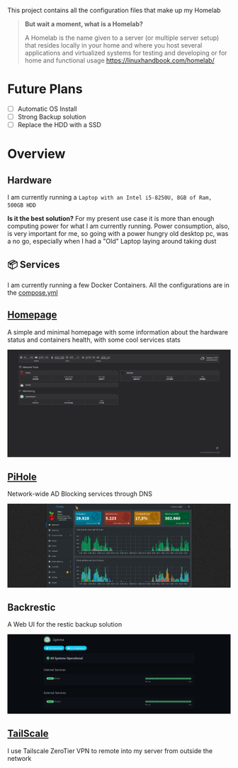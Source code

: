 This project contains all the configuration files that make up my Homelab

> **But wait a moment, what is a Homelab?**
>
> A Homelab is the name given to a server (or multiple server setup) that resides locally in your home and where you host several applications and virtualized systems for testing and developing or for home and functional usage
> https://linuxhandbook.com/homelab/

# Future Plans

- [ ] Automatic OS Install
- [ ] Strong Backup solution
- [ ] Replace the HDD with a SSD

# Overview

## Hardware

I am currently running a `Laptop with an Intel i5-8250U, 8GB of Ram, 500GB HDD`

**Is it the best solution?**
For my present use case it is more than enough computing power for what I am currently running. Power consumption, also, is very important for me, so going with a power hungry old desktop pc, was a no go, especially when I had a "Old" Laptop laying around taking dust

## 📦 Services

I am currently running a few Docker Containers. All the configurations are in the [compose.yml](https://github.com/Mat12143/HomeLab/blob/main/compose.yaml)

## [Homepage](https://github.com/gethomepage/homepage)

A simple and minimal homepage with some information about the hardware status and containers health, with some cool services stats

![](https://github.com/Mat12143/HomeLab/blob/main/docs/img/homepage.png)

## [PiHole](https://github.com/pi-hole/docker-pi-hole)

Network-wide AD Blocking services through DNS

![](https://github.com/Mat12143/HomeLab/blob/main/docs/img/pihole.png)

## Backrestic

A Web UI for the restic backup solution

![](https://github.com/Mat12143/HomeLab/blob/main/docs/img/uptimeKuma.png)

## [TailScale](https://tailscale.com)

I use Tailscale ZeroTier VPN to remote into my server from outside the network
